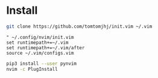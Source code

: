 # Install

```sh
git clone https://github.com/tomtomjhj/init.vim ~/.vim
```

```vim
" ~/.config/nvim/init.vim
set runtimepath+=~/.vim
set runtimepath+=~/.vim/after
source ~/.vim/configs.vim
```

```sh
pip3 install --user pynvim
nvim -c PlugInstall
```
